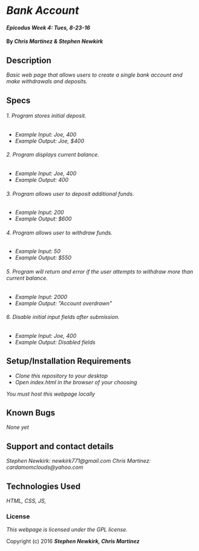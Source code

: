 # _Bank Account_

#### _Epicodus Week 4: Tues, 8-23-16_

#### By _**Chris Martinez &amp; Stephen Newkirk**_

## Description

_Basic web page that allows users to create a single bank account and make withdrawals and deposits._

## Specs

###### 1. Program stores initial deposit.
*  _Example Input: Joe, 400_
*  _Example Output: Joe, $400_

###### 2. Program displays current balance.
*  _Example Input: Joe, 400_
*  _Example Output: 400_

###### 3. Program allows user to deposit additional funds.
*  _Example Input: 200_
*  _Example Output: $600_

###### 4. Program allows user to withdraw funds.
*  _Example Input: 50_
*  _Example Output: $550_

###### 5. Program will return and error if the user attempts to withdraw more than current balance.
*  _Example Input: 2000_
*  _Example Output: "Account overdrawn"_

###### 6. Disable initial input fields after submission.
*  _Example Input: Joe, 400_
*  _Example Output: *Disabled fields*_

## Setup/Installation Requirements

* _Clone this repository to your desktop_
* _Open index.html in the browser of your choosing_

_You must host this webpage locally_

## Known Bugs

_None yet_

## Support and contact details

_Stephen Newkirk: newkirk771@gmail.com_
_Chris Martinez: cardamomclouds@yahoo.com_

## Technologies Used

_HTML,
CSS,
JS,_

### License

*This webpage is licensed under the GPL license.*

Copyright (c) 2016 **_Stephen Newkirk, Chris Martinez_**
